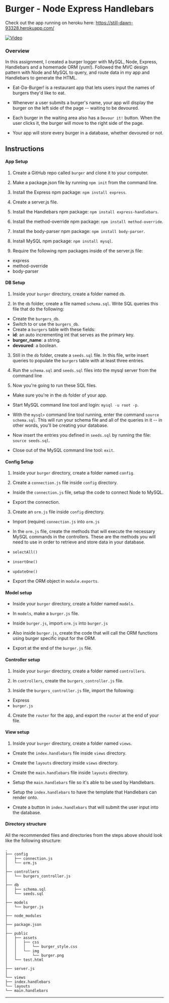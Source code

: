 # Burger - Node Express Handlebars
Check out the app running on heroku here: https://still-dawn-93328.herokuapp.com/

[![Video](http://img.youtube.com/vi/7sRJLBH368Q/0.jpg)](http://www.youtube.com/watch?v=7sRJLBH368Q )
### Overview

In this assignment,  I created a burger logger with MySQL, Node, Express, Handlebars and a homemade ORM (yum!).  Followed the MVC design pattern with Node and MySQL to query, and route data in my app and Handlebars to generate the HTML.

* Eat-Da-Burger! is a restaurant app that lets users input the names of burgers they'd like to eat.

* Whenever a user submits a burger's name, your app will display the burger on the left side of the page -- waiting to be devoured.

* Each burger in the waiting area also has a `Devour it!` button. When the user clicks it, the burger will move to the right side of the page.

* Your app will store every burger in a database, whether devoured or not.

## Instructions
#### App Setup

1. Create a GitHub repo called `burger` and clone it to your computer.

2. Make a package.json file by running `npm init` from the command line.

3. Install the Express npm package: `npm install express`.

4. Create a server.js file.

5. Install the Handlebars npm package: `npm install express-handlebars`.

6. Install the method-override npm package: `npm install method-override`.

7. Install the body-parser npm package: `npm install body-parser`.

8. Install MySQL npm package: `npm install mysql`.

9. Require the following npm packages inside of the server.js file:
* express
* method-override
* body-parser


#### DB Setup

1. Inside your `burger` directory, create a folder named `db`.

2. In the `db` folder, create a file named `schema.sql`. Write SQL queries this file that do the following:

* Create the `burgers_db`.
* Switch to or use the `burgers_db`.
* Create a `burgers` table with these fields:
* **id**: an auto incrementing int that serves as the primary key.
* **burger_name**: a string.
* **devoured**: a boolean.

3. Still in the `db` folder, create a `seeds.sql` file. In this file, write insert queries to populate the `burgers` table with at least three entries.

4. Run the `schema.sql` and `seeds.sql` files into the mysql server from the command line

5. Now you're going to run these SQL files. 

* Make sure you're in the `db` folder of your app.

* Start MySQL command line tool and login: `mysql -u root -p`.

* With the `mysql>` command line tool running, enter the command `source schema.sql`. This will run your schema file and all of the queries in it -- in other words, you'll be creating your database.

* Now insert the entries you defined in `seeds.sql` by running the file: `source seeds.sql`.

* Close out of the MySQL command line tool: `exit`.

#### Config Setup

1. Inside your `burger` directory, create a folder named `config`.

2. Create a `connection.js` file inside `config` directory.

* Inside the `connection.js` file, setup the code to connect Node to MySQL.

* Export the connection.

3. Create an `orm.js` file inside `config` directory.

* Import (require) `connection.js` into `orm.js`

* In the `orm.js` file, create the methods that will execute the necessary MySQL commands in the controllers. These are the methods you will need to use in order to retrieve and store data in your database.

* `selectAll()` 
* `insertOne()` 
* `updateOne()` 

* Export the ORM object in `module.exports`.

#### Model setup

* Inside your `burger` directory, create a folder named `models`.

* In `models`, make a `burger.js` file.

* Inside `burger.js`, import `orm.js` into `burger.js`

* Also inside `burger.js`, create the code that will call the ORM functions using burger specific input for the ORM.

* Export at the end of the `burger.js` file.

#### Controller setup

1. Inside your `burger` directory, create a folder named `controllers`.

2. In `controllers`, create the `burgers_controller.js` file.

3. Inside the `burgers_controller.js` file, import the following:

* Express
* `burger.js`

4. Create the `router` for the app, and export the `router` at the end of your file.

#### View setup

1. Inside your `burger` directory, create a folder named `views`.

* Create the `index.handlebars` file inside `views` directory.

* Create the `layouts` directory inside `views` directory.

* Create the `main.handlebars` file inside `layouts` directory.

* Setup the `main.handlebars` file so it's able to be used by Handlebars.

* Setup the `index.handlebars` to have the template that Handlebars can render onto.

* Create a button in `index.handlebars` that will submit the user input into the database.

#### Directory structure

All the recommended files and directories from the steps above should look like the following structure:

```
.
├── config
│   ├── connection.js
│   └── orm.js
│ 
├── controllers
│   └── burgers_controller.js
│
├── db
│   ├── schema.sql
│   └── seeds.sql
│
├── models
│   └── burger.js
│ 
├── node_modules
│ 
├── package.json
│
├── public
│   ├── assets
│   │   ├── css
│   │   │   └── burger_style.css
│   │   └── img
│   │       └── burger.png
│   └── test.html
│
├── server.js
│
└── views
├── index.handlebars
└── layouts
└── main.handlebars
```
- - -

